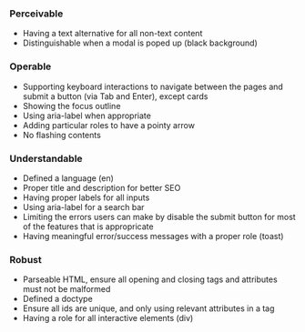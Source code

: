 ### Perceivable
- Having a text alternative for all non-text content
- Distinguishable when a modal is poped up (black background)

### Operable
- Supporting keyboard interactions to navigate between the pages and submit a button (via Tab and Enter), except cards
- Showing the focus outline
- Using aria-label when appropriate
- Adding particular roles to have a pointy arrow
- No flashing contents

### Understandable
- Defined a language (en)
- Proper title and description for better SEO
- Having proper labels for all inputs
- Using aria-label for a search bar
- Limiting the errors users can make by disable the submit button for most of the features that is appropricate
- Having meaningful error/success messages with a proper role (toast)

### Robust
- Parseable HTML, ensure all opening and closing tags and attributes must not be malformed
- Defined a doctype
- Ensure all ids are unique, and only using relevant attributes in a tag
- Having a role for all interactive elements (div)
